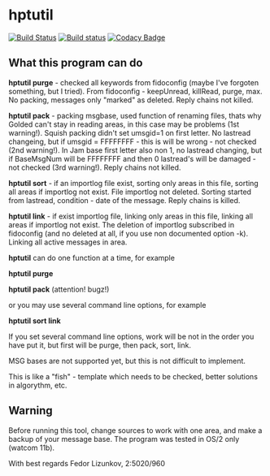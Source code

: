 # hptutil
[![Build Status](https://travis-ci.org/huskyproject/hptutil.svg?branch=master)](https://travis-ci.org/huskyproject/hptutil)
[![Build status](https://ci.appveyor.com/api/projects/status/5g8658gfok478bnw/branch/master?svg=true)](https://ci.appveyor.com/project/dukelsky/hptutil/branch/master)
[![Codacy Badge](https://api.codacy.com/project/badge/Grade/5c962f9826284b0c9a437e0a673435ce)](https://www.codacy.com/app/huskyproject/hptutil?utm_source=github.com&amp;utm_medium=referral&amp;utm_content=huskyproject/hptutil&amp;utm_campaign=Badge_Grade)

## What this program can do

**hptutil purge** - checked all keywords from fidoconfig (maybe I've forgoten
something, but I tried). From fidoconfig - keepUnread, killRead, purge, max.
No packing, messages only "marked" as deleted. Reply chains not killed.

**hptutil pack** - packing msgbase, used function of renaming files, thats why
Golded can't stay in reading areas, in this case may be problems (1st warning!).
Squish packing didn't set umsgid=1 on first letter. No lastread changeing, but
if umsgid = FFFFFFFF - this is will be wrong - not checked (2nd warning!). In
Jam base first letter also non 1, no lastread changing, but if BaseMsgNum will
be FFFFFFFF and then 0 lastread's will be damaged - not checked (3rd warning!).
Reply chains not killed.

**hptutil sort** - if an importlog file exist, sorting only areas in this file,
sorting all areas if importlog not exist. File importlog not deleted. Sorting
started from lastread, condition - date of the message. Reply chains is killed.

**hptutil link** - if exist importlog file, linking only areas in this file,
linking all areas if importlog not exist. The deletion of importlog subscribed
in fidoconfig (and no deleted at all, if you use non documented option -k).
Linking all active messages in area.

**hptutil** can do one function at a time, for example

**hptutil purge**

**hptutil pack** (attention! bugz!)

or you may use several command line options, for example

**hptutil sort link**

If you set several command line options, work will be not in the order you have put it,
but first will be purge, then pack, sort, link.

MSG bases are not supported yet, but this is not difficult to implement.

This is like a "fish" - template which needs to be checked, better solutions in
algorythm, etc.

## Warning
Before running this tool, change sources to work with one
area, and make a backup of your message base. The program was tested in OS/2 only (watcom 11b).

With best regards Fedor Lizunkov, 2:5020/960
